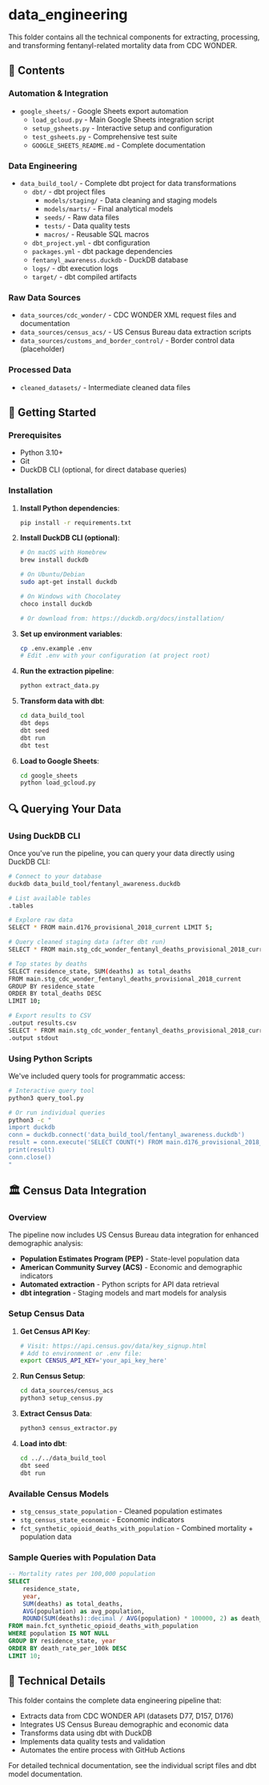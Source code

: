 # data_engineering

This folder contains all the technical components for extracting, processing, and transforming fentanyl-related mortality data from CDC WONDER.

## 📁 Contents

### Automation & Integration
- `google_sheets/` - Google Sheets export automation
  - `load_gcloud.py` - Main Google Sheets integration script
  - `setup_gsheets.py` - Interactive setup and configuration
  - `test_gsheets.py` - Comprehensive test suite
  - `GOOGLE_SHEETS_README.md` - Complete documentation

### Data Engineering
- `data_build_tool/` - Complete dbt project for data transformations
  - `dbt/` - dbt project files
    - `models/staging/` - Data cleaning and staging models
    - `models/marts/` - Final analytical models
    - `seeds/` - Raw data files
    - `tests/` - Data quality tests
    - `macros/` - Reusable SQL macros
  - `dbt_project.yml` - dbt configuration
  - `packages.yml` - dbt package dependencies
  - `fentanyl_awareness.duckdb` - DuckDB database
  - `logs/` - dbt execution logs
  - `target/` - dbt compiled artifacts

### Raw Data Sources
- `data_sources/cdc_wonder/` - CDC WONDER XML request files and documentation
- `data_sources/census_acs/` - US Census Bureau data extraction scripts
- `data_sources/customs_and_border_control/` - Border control data (placeholder)

### Processed Data
- `cleaned_datasets/` - Intermediate cleaned data files

## 🚀 Getting Started

### Prerequisites

- Python 3.10+
- Git
- DuckDB CLI (optional, for direct database queries)

### Installation

1. **Install Python dependencies**:
   ```bash
   pip install -r requirements.txt
   ```

2. **Install DuckDB CLI (optional)**:
   ```bash
   # On macOS with Homebrew
   brew install duckdb
   
   # On Ubuntu/Debian
   sudo apt-get install duckdb
   
   # On Windows with Chocolatey
   choco install duckdb
   
   # Or download from: https://duckdb.org/docs/installation/
   ```

3. **Set up environment variables**:
   ```bash
   cp .env.example .env
   # Edit .env with your configuration (at project root)
   ```

4. **Run the extraction pipeline**:
   ```bash
   python extract_data.py
   ```

5. **Transform data with dbt**:
   ```bash
   cd data_build_tool
   dbt deps
   dbt seed
   dbt run
   dbt test
   ```

6. **Load to Google Sheets**:
   ```bash
   cd google_sheets
   python load_gcloud.py
   ```

## 🔍 Querying Your Data

### Using DuckDB CLI

Once you've run the pipeline, you can query your data directly using DuckDB CLI:

```bash
# Connect to your database
duckdb data_build_tool/fentanyl_awareness.duckdb

# List available tables
.tables

# Explore raw data
SELECT * FROM main.d176_provisional_2018_current LIMIT 5;

# Query cleaned staging data (after dbt run)
SELECT * FROM main.stg_cdc_wonder_fentanyl_deaths_provisional_2018_current LIMIT 5;

# Top states by deaths
SELECT residence_state, SUM(deaths) as total_deaths 
FROM main.stg_cdc_wonder_fentanyl_deaths_provisional_2018_current 
GROUP BY residence_state 
ORDER BY total_deaths DESC 
LIMIT 10;

# Export results to CSV
.output results.csv
SELECT * FROM main.stg_cdc_wonder_fentanyl_deaths_provisional_2018_current;
.output stdout
```

### Using Python Scripts

We've included query tools for programmatic access:

```bash
# Interactive query tool
python3 query_tool.py

# Or run individual queries
python3 -c "
import duckdb
conn = duckdb.connect('data_build_tool/fentanyl_awareness.duckdb')
result = conn.execute('SELECT COUNT(*) FROM main.d176_provisional_2018_current').fetchdf()
print(result)
conn.close()
"
```

## 🏛️ Census Data Integration

### Overview
The pipeline now includes US Census Bureau data integration for enhanced demographic analysis:

- **Population Estimates Program (PEP)** - State-level population data
- **American Community Survey (ACS)** - Economic and demographic indicators
- **Automated extraction** - Python scripts for API data retrieval
- **dbt integration** - Staging models and mart models for analysis

### Setup Census Data

1. **Get Census API Key**:
   ```bash
   # Visit: https://api.census.gov/data/key_signup.html
   # Add to environment or .env file:
   export CENSUS_API_KEY='your_api_key_here'
   ```

2. **Run Census Setup**:
   ```bash
   cd data_sources/census_acs
   python3 setup_census.py
   ```

3. **Extract Census Data**:
   ```bash
   python3 census_extractor.py
   ```

4. **Load into dbt**:
   ```bash
   cd ../../data_build_tool
   dbt seed
   dbt run
   ```

### Available Census Models

- `stg_census_state_population` - Cleaned population estimates
- `stg_census_state_economic` - Economic indicators
- `fct_synthetic_opioid_deaths_with_population` - Combined mortality + population data

### Sample Queries with Population Data

```sql
-- Mortality rates per 100,000 population
SELECT 
    residence_state,
    year,
    SUM(deaths) as total_deaths,
    AVG(population) as avg_population,
    ROUND(SUM(deaths)::decimal / AVG(population) * 100000, 2) as death_rate_per_100k
FROM main.fct_synthetic_opioid_deaths_with_population
WHERE population IS NOT NULL
GROUP BY residence_state, year
ORDER BY death_rate_per_100k DESC
LIMIT 10;
```

## 🔧 Technical Details

This folder contains the complete data engineering pipeline that:
- Extracts data from CDC WONDER API (datasets D77, D157, D176)
- Integrates US Census Bureau demographic and economic data
- Transforms data using dbt with DuckDB
- Implements data quality tests and validation
- Automates the entire process with GitHub Actions

For detailed technical documentation, see the individual script files and dbt model documentation.
